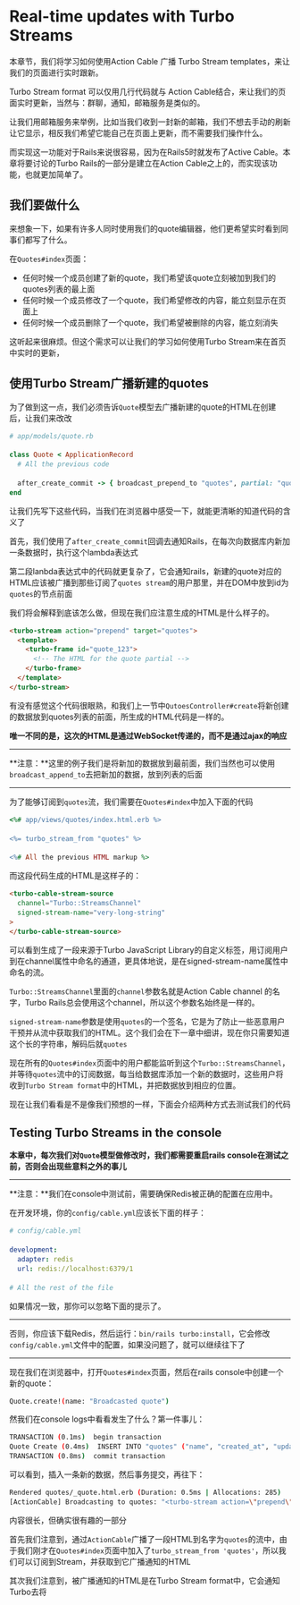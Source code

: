 # Real-time updates with Turbo **Streams**

本章节，我们将学习如何使用Action Cable 广播 Turbo Stream templates，来让我们的页面进行实时跟新。

Turbo Stream format 可以仅用几行代码就与 Action Cable结合，来让我们的页面实时更新，当然与：群聊，通知，邮箱服务是类似的。

让我们用邮箱服务来举例，比如当我们收到一封新的邮箱，我们不想去手动的刷新让它显示，相反我们希望它能自己在页面上更新，而不需要我们操作什么。

而实现这一功能对于Rails来说很容易，因为在Rails5时就发布了Active Cable。本章将要讨论的Turbo Rails的一部分是建立在Action Cable之上的，而实现该功能，也就更加简单了。

## 我们要做什么

来想象一下，如果有许多人同时使用我们的quote编辑器，他们更希望实时看到同事们都写了什么。

在`Quotes#index`页面：

- 任何时候一个成员创建了新的quote，我们希望该quote立刻被加到我们的quotes列表的最上面
- 任何时候一个成员修改了一个quote，我们希望修改的内容，能立刻显示在页面上
- 任何时候一个成员删除了一个quote，我们希望被删除的内容，能立刻消失

这听起来很麻烦。但这个需求可以让我们的学习如何使用Turbo Stream来在首页中实时的更新，

## 使用Turbo Stream广播新建的quotes

为了做到这一点，我们必须告诉`Quote`模型去广播新建的quote的HTML在创建后，让我们来改改

```rb
# app/models/quote.rb

class Quote < ApplicationRecord
  # All the previous code

  after_create_commit -> { broadcast_prepend_to "quotes", partial: "quotes/quote", locals: { quote: self }, target: "quotes" }
end
```

让我们先写下这些代码，当我们在浏览器中感受一下，就能更清晰的知道代码的含义了

首先，我们使用了`after_create_commit`回调去通知Rails，在每次向数据库内新加一条数据时，执行这个lambda表达式

第二段lanbda表达式中的代码就更复杂了，它会通知rails，新建的quote对应的HTML应该被广播到那些订阅了`quotes stream`的用户那里，并在DOM中放到id为`quotes`的节点前面

我们将会解释到底该怎么做，但现在我们应注意生成的HTML是什么样子的。

```html
<turbo-stream action="prepend" target="quotes">
  <template>
    <turbo-frame id="quote_123">
      <!-- The HTML for the quote partial -->
    </turbo-frame>
  </template>
</turbo-stream>
```

有没有感觉这个代码很眼熟，和我们上一节中`QutoesController#create`将新创建的数据放到quotes列表的前面，所生成的HTML代码是一样的。

**唯一不同的是，这次的HTML是通过WebSocket传递的，而不是通过ajax的响应**

---

**注意：**这里的例子我们是将新加的数据放到最前面，我们当然也可以使用`broadcast_append_to`去把新加的数据，放到列表的后面

---

为了能够订阅到`quotes`流，我们需要在`Quotes#index`中加入下面的代码

```ruby
<%# app/views/quotes/index.html.erb %>

<%= turbo_stream_from "quotes" %>

<%# All the previous HTML markup %>
```

而这段代码生成的HTML是这样子的：

```html
<turbo-cable-stream-source
  channel="Turbo::StreamsChannel"
  signed-stream-name="very-long-string"
>
</turbo-cable-stream-source>
```

可以看到生成了一段来源于Turbo JavaScript Library的自定义标签，用订阅用户到在channel属性中命名的通道，更具体地说，是在signed-stream-name属性中命名的流。

`Turbo::StreamsChannel`里面的`channel`参数名就是Action Cable channel 的名字，Turbo Rails总会使用这个channel，所以这个参数名始终是一样的。

`signed-stream-name`参数是使用`quotes`的一个签名，它是为了防止一些恶意用户干预并从流中获取我们的HTML。这个我们会在下一章中细讲，现在你只需要知道这个长的字符串，解码后就`quotes`

现在所有的`Quotes#index`页面中的用户都能监听到这个`Turbo::StreamsChannel`，并等待`quotes`流中的订阅数据，每当给数据库添加一个新的数据时，这些用户将收到`Turbo Stream format`中的HTML，并把数据放到相应的位置。

现在让我们看看是不是像我们预想的一样，下面会介绍两种方式去测试我们的代码

## Testing Turbo Streams in the console

**本章中，每次我们对`Quote`模型做修改时，我们都需要重启rails console在测试之前，否则会出现些意料之外的事儿**

---

**注意：**我们在console中测试前，需要确保Redis被正确的配置在应用中。

在开发环境，你的`config/cable.yml`应该长下面的样子：

```yml
# config/cable.yml

development:
  adapter: redis
  url: redis://localhost:6379/1

# All the rest of the file
```

如果情况一致，那你可以忽略下面的提示了。

---

否则，你应该下载Redis，然后运行：`bin/rails turbo:install`，它会修改`config/cable.yml`文件中的配置，如果没问题了，就可以继续往下了

---

现在我们在浏览器中，打开`Quotes#index`页面，然后在rails console中创建一个新的quote：

```sh
Quote.create!(name: "Broadcasted quote")
```

然我们在console logs中看看发生了什么？第一件事儿：

```sh
TRANSACTION (0.1ms)  begin transaction
Quote Create (0.4ms)  INSERT INTO "quotes" ("name", "created_at", "updated_at") VALUES (?, ?, ?)  [["name", "Broadcasted quote"], ["created_at", "2021-10-16 12:03:54.401034"], ["updated_at", "2021-10-16 12:03:54.401034"]]
TRANSACTION (0.8ms)  commit transaction
```

可以看到，插入一条新的数据，然后事务提交，再往下：

```sh
Rendered quotes/_quote.html.erb (Duration: 0.5ms | Allocations: 285)
[ActionCable] Broadcasting to quotes: "<turbo-stream action=\"prepend\" target=\"quotes\"><template><turbo-frame id=\"quote_908005754\">\nThe HTML of our quotes/_quote.html.erb partial</turbo-frame></template></turbo-stream>"
```

内容很长，但确实很有趣的一部分

首先我们注意到，通过`ActionCable`广播了一段HTML到名字为`quotes`的流中，由于我们刚才在`Quotes#index`页面中加入了`turbo_stream_from 'quotes'`，所以我们可以订阅到Stream，并获取到它广播通知的HTML

其次我们注意到，被广播通知的HTML是在Turbo Stream format中，它会通知Turbo去将<template>中的内容放到`quotes`的前面，这不这是我们让模型去做的事儿吗？

最后我们看到了生成的<template>中的HTML正是`quotes/_quote.html.erb`的数据，并且是我们刚刚创建的数据，当Turbo 在前端获取到模版时，它就会放到id为quotes中DOM节点前面。

我们画个草图来说明一下，现在的`Quotes#index`页面长下面的样子：

![image-20230607225702833](./public/img/image-20230607225702833.png)

想象一下，一个同事新创建了一条数据

由于`after_create_commit`的回调，当新创建数据后，`broadcasts_prepend_to`方法将被调用

![image-20230607225938559](./public/img/image-20230607225938559.png)

而在浏览器中，我们应该可以看到命名为“Broadcasted quote”已经被实时的加到列表的前面

![image-20230607230050674](./public/img/image-20230607230050674.png)

由于构建于Action Cable之上的Turbo Rails，这些修改都能被立刻的显示在页面中，我们不再需要刷新页面，我们仅仅使用了几行代码就让我们的系统具有了实时性的特点。

## Testing Turbo Streams with two browser windows

另一种方式就是，使用浏览器打开两个页面，一个页面进项操作，看另外一个页面是否可以实时更新。

## Turbo Streams conventions and syntactic sugar

让我们来简化一下先前在`Quote`模型中的操作

```ruby
# app/models/quote.rb

class Quote < ApplicationRecord
  # All the previous code

  after_create_commit -> { broadcast_prepend_to "quotes", partial: "quotes/quote", locals: { quote: self }, target: "quotes" }
end
```

上面的代码中，我们指定了`target: "quotes"`，而默认的target就是模型的复数形式，也就相当于我们这里的quotes，所以根据约定，target这部分我们可以省略

```ruby
# app/models/quote.rb

class Quote < ApplicationRecord
  # All the previous code

  after_create_commit -> { broadcast_prepend_to "quotes", partial: "quotes/quote", locals: { quote: self } }
end
```

还有两个约定，可以缩减我们的代码，底层中，`partial and locals`选项都有默认的值

`partial`的默认值等于 model示例调用`to_partial_path`，对于`Quote`模型，就相当于`quotes/quote`。

`locals`默认值等于`{ model_name.element.to_sym => self }`,对于`Quote`模型，就相当于`{quote:self}`。

所以最终我们的代码被简化为下面的样子：

```ruby
# app/models/quote.rb

class Quote < ApplicationRecord
  # All the previous code

  after_create_commit -> { broadcast_prepend_to "quotes" }
end
```

根据约定大于配置，我们的代码只需要几行代码就可以完成任务了。

现在我们已经知道了Turbo Streams是如何运转的，让我们直接改进我们的增删改查代码。

## Broadcasting quote updates with Turbo Streams

增加的效果已经出来了，现在我们让修改也生效

修改模型：

```ruby
# app/models/quote.rb

class Quote < ApplicationRecord
  # All the previous code

  after_create_commit -> { broadcast_prepend_to "quotes" }
  after_update_commit -> { broadcast_replace_to "quotes" }
end
```

如果你去浏览器或者控制台测试，会发现功能已经做完了。

让我们在rails console测试一下，并解释一下发生了什么

```sh
Quote.first.update!(name: "Update from console")
```

```sh
Quote Load (0.3ms)  SELECT "quotes".* FROM "quotes" ORDER BY "quotes"."id" ASC LIMIT ?  [["LIMIT", 1]]
TRANSACTION (0.0ms)  begin transaction
Quote Update (0.3ms)  UPDATE "quotes" SET "name" = ?, "updated_at" = ? WHERE "quotes"."id" = ?  [["name", "Update from console"], ["updated_at", "2021-10-16 12:48:02.987708"], ["id", 908005754]]
TRANSACTION (1.6ms)  commit transaction
```

可以看到还是修改数据库，然后提交事务，当事务提交完毕后，`Quote`模型的 `after_update_commit`回调被触发，并且调用`broadcast_replace_to`方法

```sh
Rendered quotes/_quote.html.erb (Duration: 0.6ms | Allocations: 285)
[ActionCable] Broadcasting to quotes: "<turbo-stream action=\"replace\" target=\"quote_908005754\"><template><turbo-frame id=\"quote_908005754\">\nHTML from the quotes/quote partial</turbo-frame></template></turbo-stream>"
```

像上次一样，我们看到了`quotes/quote`局部页面的HTML被广播到`quotes`流中，与上次不同，这次是`replace`而不是`prepend`，目标的DOM节点是id=quote_908005754的quote card，而它也就是要被更新的内容。

![image-20230608104009149](./public/img\image-20230608104009149.png)

而Turbo拦截被获取的HTML，并替换这个quote

![image-20230608104049888](./public/img\image-20230608104049888.png)

下面我们就来实现，如何实时的删除数据

## Broadcasting quote deletion with Turbo Streams

修改模型：

```ruby
# app/models/quote.rb

class Quote < ApplicationRecord
  # All the previous code

  after_create_commit -> { broadcast_prepend_to "quotes" }
  after_update_commit -> { broadcast_replace_to "quotes" }
  after_destroy_commit -> { broadcast_remove_to "quotes" }
end

```

测试一下，发现功能又完成了，我们在 rails console 中看看到底发生了什么

执行：确保数据库有数据

```sh
Quote.last.destroy!
```

删除数据，提交事务

```sh
Quote Load (0.3ms)  SELECT "quotes".* FROM "quotes" ORDER BY "quotes"."id" DESC LIMIT ?  [["LIMIT", 1]]
TRANSACTION (0.1ms)  begin transaction
Quote Destroy (0.4ms)  DELETE FROM "quotes" WHERE "quotes"."id" = ?  [["id", 908005754]]
TRANSACTION (1.4ms)  commit transaction
```

提交事务后，进行`after_destroy_commit`的模型回调，并调用`broadcast_remove_to`。

```sh
[ActionCable] Broadcasting to quotes: "<turbo-stream action=\"remove\" target=\"quote_908005754\"></turbo-stream>"
```

页面中用户从`quotes`流中获取数据，并且让Turbo去删除id为`quote_908005754`的DOM节点，然后这部分就是要被删除的。

![image-20230608105152332](./public/img\image-20230608105152332.png)

最终，这条quote数据就消失在`Quotes#index`页面中。

![image-20230608105234463](./public/img\image-20230608105234463.png)

就这样，我们改造了我们的增删改查，不过在进入下一章前，我们聊聊性能。

## Making broadcasting asynchronous with ActiveJob 

现在我们的`Quote`模型长这个样子

```ruby
# app/models/quote.rb

class Quote < ApplicationRecord
  # All the previous code

  after_create_commit -> { broadcast_prepend_to "quotes" }
  after_update_commit -> { broadcast_replace_to "quotes" }
  after_destroy_commit -> { broadcast_remove_to "quotes" }
end
```

我们可以通过使广播异步化去提升我们代码的性能，为了这一点，我们需要使用异步等价的语法去修改回调内容。

```ruby
# app/models/quote.rb

class Quote < ApplicationRecord
  # All the previous code

  after_create_commit -> { broadcast_prepend_later_to "quotes" }
  after_update_commit -> { broadcast_replace_later_to "quotes" }
  after_destroy_commit -> { broadcast_remove_to "quotes" }
end
```

---

**注意：**prepend,replace都有_later_to方法，但remove没有，因为当一条quote被数据库删除了，那异步任务就没法在之后去检索这条数据执行任务了

---

让我们在 rails console 中测试一下，看一些有什么区别

```sh
Quote.create!(name: "Asynchronous quote")
```

看看最新的日志，我们发现创建数据的日志和之前一样，但是广播的部分被异步化了，一个`Turbo::Streams::ActionBroadcastJob`加入了队列，并附带了必要的数据，用来后续的广播

```ruby
Enqueued Turbo::Streams::ActionBroadcastJob (Job ID: 1eecd0c8-53fd-43ed-af8a-073b7d85c2fe) to Async(default) with arguments: "quotes", {:action=>:prepend, :target=>"quotes", :targets=>nil, :locals=>{:quote=>#<GlobalID:0x00007f9a39e861a8 @uri=#<URI::GID gid://hotwire-course/Quote/908005756>>}, :partial=>"quotes/quote"}
```

然后这个任务就被渲染为`quotes/_quote.html.erb`局部视图那样

```ruby
Performing Turbo::Streams::ActionBroadcastJob (Job ID: 1eecd0c8-53fd-43ed-af8a-073b7d85c2fe) from Async(default) enqueued at 2021-10-16T17:24:32Z with arguments: "quotes", {:action=>:prepend, :target=>"quotes", :targets=>nil, :locals=>{:quote=>#<GlobalID:0x00007f9a3e03a630 @uri=#<URI::GID gid://hotwire-course/Quote/908005756>>}, :partial=>"quotes/quote"}
```

异步广播Turbo Stream是我们性能优化的首选之举。

## 更多的语法题

如果我们的模型拥有多个实时性任务，我们会注意到回调函数写的都很类似，而Rails就是一个约定大于配置的框架，所以让我们使用语法题去避免重复的语句，让我们来修改模型吧。

```ruby
# app/models/quote.rb

class Quote < ApplicationRecord
  # All the previous code

  # after_create_commit -> { broadcast_prepend_later_to "quotes" }
  # after_update_commit -> { broadcast_replace_later_to "quotes" }
  # after_destroy_commit -> { broadcast_remove_to "quotes" }
  # Those three callbacks are equivalent to the following single line
  broadcasts_to ->(quote) { "quotes" }, inserts_by: :prepend
end
```

三个回到等同于下面的一行代码，我们将会在下一章（安全性）中讨论为什么需要lambda表达式。现在我们只需要知道，我们的增删改都被异步的广播到了`quotes`流中。

我们的模型别简化为：

```ruby
# app/models/quote.rb

class Quote < ApplicationRecord
  # All the previous code

  broadcasts_to ->(quote) { "quotes" }, inserts_by: :prepend
end
```

## Wrap up

让我们的项目具有实时性，我们只需要简单的两行代码

- 模型中，我们设置增删改的回调方法，而得助于约定，三个回调被定义为一行代码
- `Quotes#index`页面中，我们定义关注`quotes`流

剩下的事儿就交给Turbo完成吧

下一章，我们将会聊聊安全相关内容，我们将讨论如何让Turbo Stream确保被不会广播数据到异常的用户那里。
